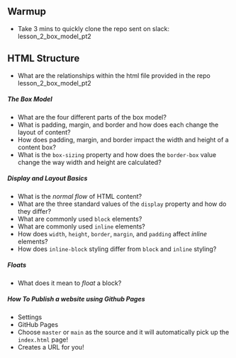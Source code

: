 ## Warmup 
* Take 3 mins to quickly clone the repo sent on slack: lesson_2_box_model_pt2

## HTML Structure
* What are the relationships within the html file provided in the repo lesson_2_box_model_pt2



##### The Box Model
* What are the four different parts of the box model?
* What is padding, margin, and border and how does each change the layout of content?
* How does padding, margin, and border impact the width and height of a content box?
* What is the `box-sizing` property and how does the `border-box` value change the way width and height are calculated?

##### Display and Layout Basics
* What is the _normal flow_ of HTML content?
* What are the three standard values of the `display` property and how do they differ?
* What are commonly used `block` elements?
* What are commonly used `inline` elements?
* How does `width`, `height`, `border`, `margin`, and `padding` affect _inline_ elements?
* How does `inline-block` styling differ from `block` and `inline` styling?

#####  Floats
* What does it mean to _float_ a block?

##### How To Publish a website using Github Pages
* Settings
* GitHub Pages
* Choose `master` or `main` as the source and it will automatically pick up the `index.html` page!
* Creates a URL for you!
